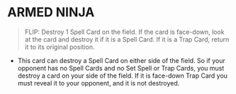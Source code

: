 
# ARMED NINJA  
> FLIP: Destroy 1 Spell Card on the field. If the card is face-down, look at the card and destroy it if it is a Spell Card. If it is a Trap Card, return it to its original position.

*   This card can destroy a Spell Card on either side of the field. So if your opponent has no Spell Cards and no Set Spell or Trap Cards, you must destroy a card on your side of the field. If it is face-down Trap Card you must reveal it to your opponent, and it is not destroyed.

  